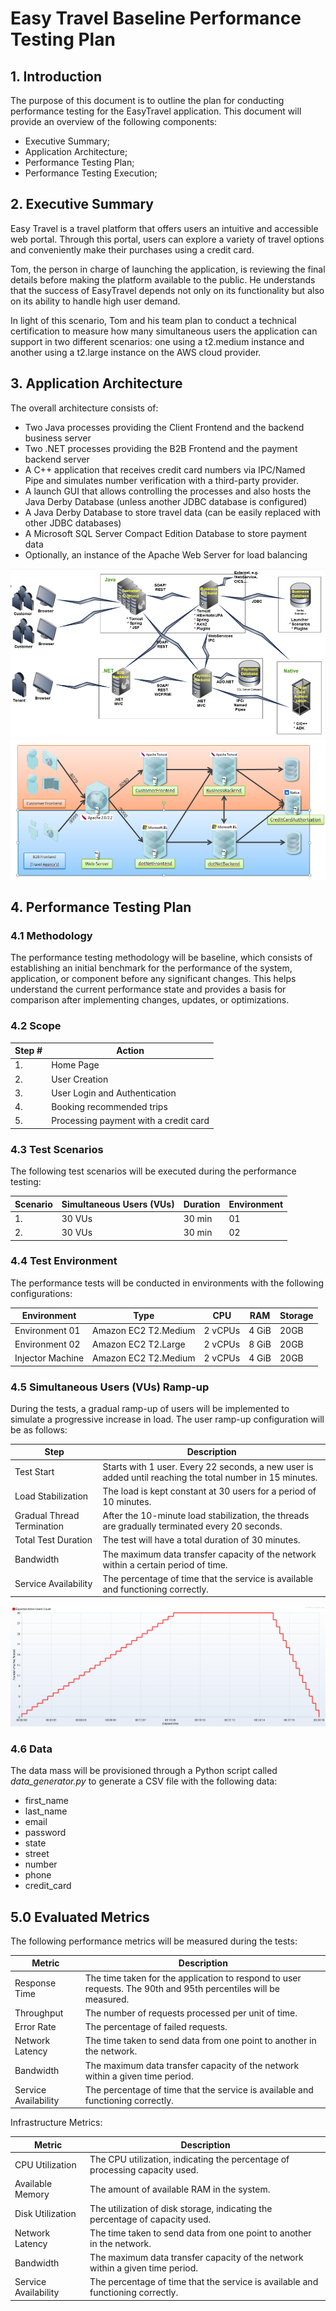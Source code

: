 # Easy Travel Baseline Performance Testing Plan

## 1. Introduction
The purpose of this document is to outline the plan for conducting performance testing for the EasyTravel application. This document will provide an overview of the following components:
- Executive Summary;
- Application Architecture;
- Performance Testing Plan;
- Performance Testing Execution;

## 2. Executive Summary
Easy Travel is a travel platform that offers users an intuitive and accessible web portal. Through this portal, users can explore a variety of travel options and conveniently make their purchases using a credit card.

Tom, the person in charge of launching the application, is reviewing the final details before making the platform available to the public. He understands that the success of EasyTravel depends not only on its functionality but also on its ability to handle high user demand.

In light of this scenario, Tom and his team plan to conduct a technical certification to measure how many simultaneous users the application can support in two different scenarios: one using a t2.medium instance and another using a t2.large instance on the AWS cloud provider.

## 3. Application Architecture
The overall architecture consists of:

- Two Java processes providing the Client Frontend and the backend business server
- Two .NET processes providing the B2B Frontend and the payment backend server
- A C++ application that receives credit card numbers via IPC/Named Pipe and simulates number verification with a third-party provider.
- A launch GUI that allows controlling the processes and also hosts the Java Derby Database (unless another JDBC database is configured)
- A Java Derby Database to store travel data (can be easily replaced with other JDBC databases)
- A Microsoft SQL Server Compact Edition Database to store payment data
- Optionally, an instance of the Apache Web Server for load balancing

<div align="center">
    <img src="easyTravel-Technology-Architecture.png" alt="Performance Planning">

</div>

<div align="center">
    <img src="easyTravel_Architecture.png" alt="Performance Planning">

</div>

## 4. Performance Testing Plan

### 4.1 Methodology

The performance testing methodology will be baseline, which consists of establishing an initial benchmark for the performance of the system, application, or component before any significant changes. This helps understand the current performance state and provides a basis for comparison after implementing changes, updates, or optimizations.

### 4.2 Scope

| Step # | Action                                             |
|--------|----------------------------------------------------|
| 1.     | Home Page                                          |
| 2.     | User Creation                                      |
| 3.     | User Login and Authentication                      |
| 4.     | Booking recommended trips                          |
| 5.     | Processing payment with a credit card              |

### 4.3 Test Scenarios
The following test scenarios will be executed during the performance testing:

| Scenario | Simultaneous Users (VUs) | Duration | Environment |
|----------|-------------------------|----------|-------------|
| 1.       | 30 VUs                  | 30 min   | 01          |
| 2.       | 30 VUs                  | 30 min   | 02          |

### 4.4 Test Environment
The performance tests will be conducted in environments with the following configurations:

| Environment      | Type                  | CPU     | RAM         | Storage       |
|------------------|-----------------------|---------|-------------|---------------|
| Environment 01   | Amazon EC2 T2.Medium  | 2 vCPUs | 4 GiB       | 20GB          |
| Environment 02   | Amazon EC2 T2.Large   | 2 vCPUs | 8 GiB       | 20GB          |
| Injector Machine | Amazon EC2 T2.Medium  | 2 vCPUs | 4 GiB       | 20GB          |

### 4.5 Simultaneous Users (VUs) Ramp-up
During the tests, a gradual ramp-up of users will be implemented to simulate a progressive increase in load. The user ramp-up configuration will be as follows:

| Step                            | Description                                                                                                         |
|---------------------------------|---------------------------------------------------------------------------------------------------------------------|
| Test Start                      | Starts with 1 user. Every 22 seconds, a new user is added until reaching the total number in 15 minutes.           |
| Load Stabilization              | The load is kept constant at 30 users for a period of 10 minutes.                                                   |
| Gradual Thread Termination      | After the 10-minute load stabilization, the threads are gradually terminated every 20 seconds.                      |
| Total Test Duration             | The test will have a total duration of 30 minutes.                                                                  |
| Bandwidth                       | The maximum data transfer capacity of the network within a certain period of time.                                  |
| Service Availability            | The percentage of time that the service is available and functioning correctly.                                      |

<div align="center">
    <img src="Baseline_Testing.png" alt="Performance Planning">

</div>

### 4.6 Data
The data mass will be provisioned through a Python script called *data_generator.py* to generate a CSV file with the following data:

- first_name
- last_name
- email
- password
- state
- street
- number
- phone
- credit_card

## 5.0 Evaluated Metrics
The following performance metrics will be measured during the tests:

| Metric                     | Description                                                                                                      |
|----------------------------|------------------------------------------------------------------------------------------------------------------|
| Response Time              | The time taken for the application to respond to user requests. The 90th and 95th percentiles will be measured. |
| Throughput                 | The number of requests processed per unit of time.                                                               |
| Error Rate                 | The percentage of failed requests.                                                                               |
| Network Latency            | The time taken to send data from one point to another in the network.                                             |
| Bandwidth                  | The maximum data transfer capacity of the network within a given time period.                                    |
| Service Availability       | The percentage of time that the service is available and functioning correctly.                                   |

Infrastructure Metrics:

| Metric                     | Description                                                                                                      |
|----------------------------|------------------------------------------------------------------------------------------------------------------|
| CPU Utilization            | The CPU utilization, indicating the percentage of processing capacity used.                                       |
| Available Memory           | The amount of available RAM in the system.                                                                       |
| Disk Utilization           | The utilization of disk storage, indicating the percentage of capacity used.                                      |
| Network Latency            | The time taken to send data from one point to another in the network.                                             |
| Bandwidth                  | The maximum data transfer capacity of the network within a given time period.                                    |
| Service Availability       | The percentage of time that the service is available and functioning correctly.                                   |
